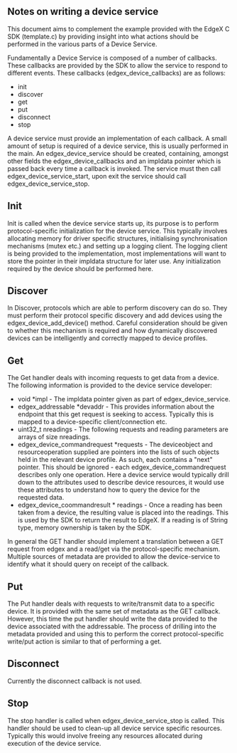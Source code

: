 Notes on writing a device service
---------------------------------
This document aims to complement the example provided with the EdgeX C SDK (template.c) by providing insight into what actions should be performed in the various parts of a Device Service.

Fundamentally a Device Service is composed of a number of callbacks. These callbacks are provided by the SDK to allow the service to respond to different events. These callbacks (edgex_device_callbacks) are as follows:

* init
* discover
* get
* put
* disconnect
* stop

A device service must provide an implementation of each callback. A small amount of setup is required of a device service, this is usually performed in the main. An edgex_device_service should be created, containing, amongst other fields the edgex_device_callbacks and an impldata pointer which is passed back every time a callback is invoked. The service must then call edgex_device_service_start, upon exit the service should call edgex_device_service_stop.

Init
----
Init is called when the device service starts up, its purpose is to perform protocol-specific initialization for the device service. This typically involves allocating memory for driver specific structures, initialising synchronisation mechanisms (mutex etc.) and setting up a logging client. The logging client is being provided to the implementation, most implementations will want to store the pointer in their impldata structure for later use. Any initialization required by the device should be performed here.

Discover
--------
In Discover, protocols which are able to perform discovery can do so. They must perform their protocol specific discovery and add devices using the edgex_device_add_device() method. Careful consideration should be given to whether this mechanism is required and how dynamically discovered devices can be intelligently and correctly mapped to device profiles.

Get
---
The Get handler deals with incoming requests to get data from a device. The following information is provided to the device service developer:

* void *impl - The impldata pointer given as part of edgex_device_service.
* edgex_addressable *devaddr - This provides information about the endpoint that this get request is seeking to access. Typically this is mapped to a device-specific client/connection etc.
* uint32_t nreadings - The following requests and reading parameters are arrays of size nreadings.
* edgex_device_commandrequest *requests - The deviceobject and resourceoperation supplied are pointers into the lists of such objects held in the relevant device profile. As such, each contains a "next" pointer. This should be ignored - each edgex_device_commandrequest describes only one operation. Here a device service would typically drill down to the attributes used to describe device resources, it would use these attributes to understand how to query the device for the requested data.
* edgex_device_coommandresult * readings - Once a reading has been taken from a device, the resulting value is placed into the readings. This is used by the SDK to return the result to EdgeX. If a reading is of String type, memory ownership is taken by the SDK.

In general the GET handler should implement a translation between a GET request from edgex and a read/get via the protocol-specific mechanism. Multiple sources of metadata are provided to allow the device-service to identify what it should query on receipt of the callback.

Put
---
The Put handler deals with requests to write/transmit data to a specific device. It is provided with the same set of metadata as the GET callback. However, this time the put handler should write the data provided to the device associated with the addressable. The process of drilling into the metadata provided and using this to perform the correct protocol-specific write/put action is similar to that of performing a get.

Disconnect
----------
Currently the disconnect callback is not used.

Stop
----
The stop handler is called when edgex_device_service_stop is called. This handler should be used to clean-up all device service specific resources. Typically this would involve freeing any resources allocated during execution of the device service.
